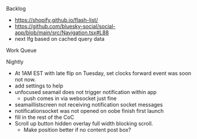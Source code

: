 Backlog
* https://shopify.github.io/flash-list/
* https://github.com/bluesky-social/social-app/blob/main/src/Navigation.tsx#L88
* next lfg based on cached query data

Work Queue

Nightly
* At 1AM EST with late flip on Tuesday, set clocks forward event was soon not now.
* add settings to help
* unfocused seamail does not trigger notification within app
  * push comes in via websocket just fine
* seamaillistscreen not receiving notification socket messages
* notificationsocket was not opened on oobe finish first launch
* fill in the rest of the CoC
* Scroll up button hidden overlay full width blocking scroll.
  * Make position better if no content post box?
